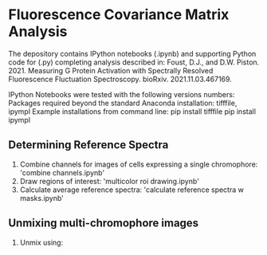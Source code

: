 # Fluorescence Covariance Matrix Analysis
The depository contains IPython notebooks (.ipynb) and supporting Python code for (.py) completing analysis described in:
Foust, D.J., and D.W. Piston. 2021. Measuring G Protein Activation with Spectrally Resolved Fluorescence Fluctuation Spectroscopy. bioRxiv. 2021.11.03.467169.

IPython Notebooks were tested with the following versions numbers:  
Packages required beyond the standard Anaconda installation: tifffile, ipympl
Example installations from command line:
pip install tifffile
pip install ipympl

## Determining Reference Spectra
1. Combine channels for images of cells expressing a single chromophore: 'combine channels.ipynb'
2. Draw regions of interest: 'multicolor roi drawing.ipynb'
3. Calculate average reference spectra: 'calculate reference spectra w masks.ipynb'

## Unmixing multi-chromophore images
1. Unmix using: 

